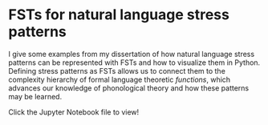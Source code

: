 # FSTs for natural language stress patterns

I give some examples from my dissertation of how natural language stress patterns can be represented with FSTs and how to visualize them in Python. Defining stress patterns as FSTs allows us to connect them to the complexity hierarchy of formal language theoretic *functions*, which advances our knowledge of phonological theory and how these patterns may be learned. 

Click the Jupyter Notebook file to view!
